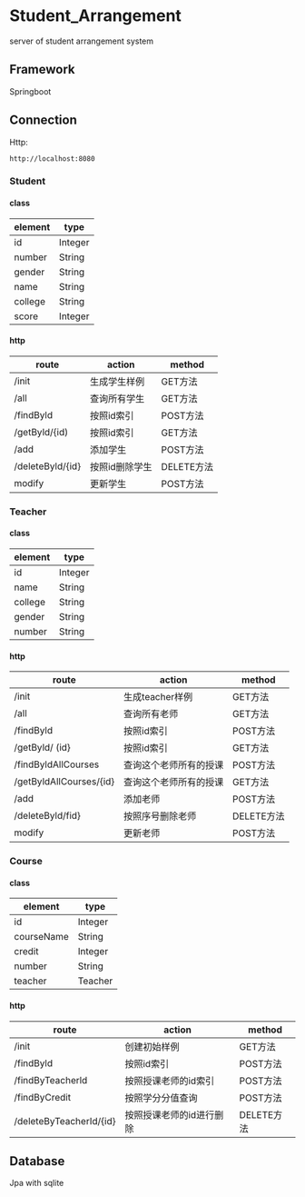 # Student_Arrangement
server of student arrangement system
## Framework
Springboot
## Connection
Http:

```http
http://localhost:8080
```

### Student

#### class

| **element** | type    |
| ----------- |---------|
| id          | Integer |
| number      | String  |
| gender      | String  |
| name        | String  |
| college     | String  |
| score       | Integer |

#### http

| route            | action   | method   |
|------------------|----------|----------|
| /init            | 生成学生样例   | GET方法    |
| /all             | 查询所有学生   | GET方法    |
| /findByld        | 按照id索引   | POST方法   |
| /getByld/{id)    | 按照id索引   | GET方法    |
| /add             | 添加学生     | POST方法   |
| /deleteByld/{id} | 按照id删除学生 | DELETE方法 |
| modify           | 更新学生     | POST方法   |


### Teacher

#### class

| element | type    |
|---------|---------|
| id      | Integer |
| name    | String  |
| college | String  |
| gender  | String  |
| number  | String  |

#### http

| route | action      | method |
| ----- |-------------| ------ |
| /init | 生成teacher样例 | GET方法 |
|/all| 查询所有老师      |GET方法|
|/findByld| 按照id索引      |POST方法|
|/getByld/ (id}| 按照id索引      |GET方法|
|/findByldAllCourses| 查询这个老师所有的授课 |POST方法|
|/getByldAllCourses/{id}| 查询这个老师所有的授课 |GET方法|
|/add| 添加老师        |POST方法|
|/deleteByld/fid}| 按照序号删除老师    |DELETE方法|
| modify           | 更新老师        | POST方法   |


### Course

#### class

| element    | type    |
|------------|---------|
| id         | Integer |
| courseName | String  |
| credit     | Integer |
| number     | String  |
|teacher | Teacher|

#### http

| route | action | method |
| ----- | ------ | ------ |
| /init | 创建初始样例 | GET方法 |
|/findByld|按照id索引|POST方法|
|/findByTeacherld|按照授课老师的id索引|POST方法|
|/findByCredit|按照学分分值查询|POST方法|
|/deleteByTeacherId/{id}|按照授课老师的id进行删除|DELETE方法|

## Database
Jpa with sqlite

